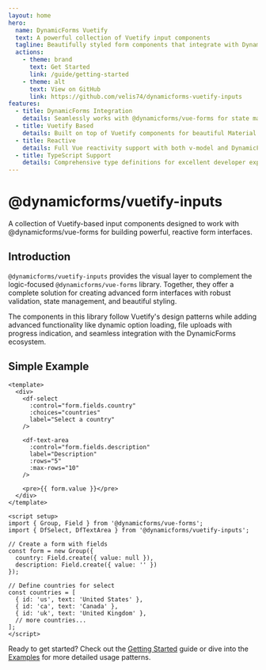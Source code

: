 ```yaml
---
layout: home
hero:
  name: DynamicForms Vuetify
  text: A powerful collection of Vuetify input components
  tagline: Beautifully styled form components that integrate with DynamicForms
  actions:
    - theme: brand
      text: Get Started
      link: /guide/getting-started
    - theme: alt
      text: View on GitHub
      link: https://github.com/velis74/dynamicforms-vuetify-inputs
features:
  - title: DynamicForms Integration
    details: Seamlessly works with @dynamicforms/vue-forms for state management and validation
  - title: Vuetify Based
    details: Built on top of Vuetify components for beautiful Material Design styling
  - title: Reactive
    details: Full Vue reactivity support with both v-model and DynamicForms Field controls
  - title: TypeScript Support
    details: Comprehensive type definitions for excellent developer experience
---
```


# @dynamicforms/vuetify-inputs

A collection of Vuetify-based input components designed to work with @dynamicforms/vue-forms for building powerful, 
reactive form interfaces.

## Introduction

`@dynamicforms/vuetify-inputs` provides the visual layer to complement the logic-focused `@dynamicforms/vue-forms` 
library. Together, they offer a complete solution for creating advanced form interfaces with robust validation, 
state management, and beautiful styling.

The components in this library follow Vuetify's design patterns while adding advanced functionality like dynamic 
option loading, file uploads with progress indication, and seamless integration with the DynamicForms ecosystem.

## Simple Example

```vue
<template>
  <div>
    <df-select
      :control="form.fields.country"
      :choices="countries"
      label="Select a country"
    />
    
    <df-text-area
      :control="form.fields.description"
      label="Description"
      :rows="5"
      :max-rows="10"
    />
    
    <pre>{{ form.value }}</pre>
  </div>
</template>

<script setup>
import { Group, Field } from '@dynamicforms/vue-forms';
import { DfSelect, DfTextArea } from '@dynamicforms/vuetify-inputs';

// Create a form with fields
const form = new Group({
  country: Field.create({ value: null }),
  description: Field.create({ value: '' })
});

// Define countries for select
const countries = [
  { id: 'us', text: 'United States' },
  { id: 'ca', text: 'Canada' },
  { id: 'uk', text: 'United Kingdom' },
  // more countries...
];
</script>
```

Ready to get started? Check out the [Getting Started](/guide/getting-started) guide or dive into the 
[Examples](/examples/) for more detailed usage patterns.

<script setup>
</script>
